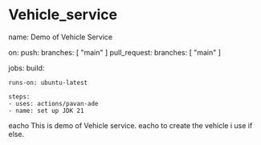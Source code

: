 # Vehicle_service
name: Demo of Vehicle Service

on:
  push:
    branches: [ "main" ]
  pull_request:
    branches: [ "main" ]

jobs:
  build:

    runs-on: ubuntu-latest

    steps:
    - uses: actions/pavan-ade
    - name: set up JDK 21
  eacho This is demo of Vehicle service.
  eacho to create the vehicle i use if else.

